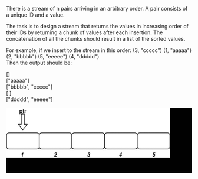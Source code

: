 There is a stream of n pairs arriving in an arbitrary order. A pair consists of a unique ID and a value. 

The task is to design a stream that returns the values in increasing order of their IDs by returning a chunk of values after each insertion. The concatenation of all the chunks should result in a list of the sorted values.

For example, if we insert to the stream in this order:
(3, "ccccc") (1, "aaaaa") (2, "bbbbb") (5, "eeeee") (4, "ddddd")  
Then the output should be:                          

[]   
["aaaaa"]   
["bbbbb", "ccccc"]  
[ ]  
["ddddd", "eeeee"]  

![Visualization](visual.gif)
